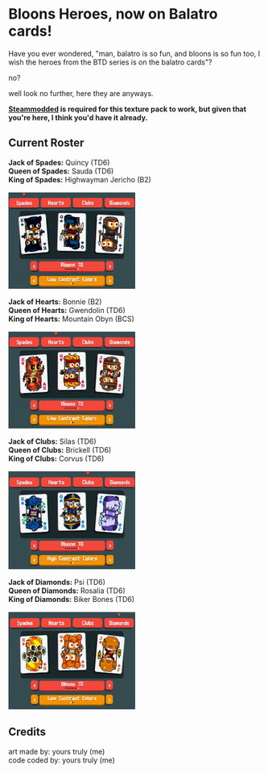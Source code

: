 # Bloons Heroes, now on Balatro cards!
Have you ever wondered, "man, balatro is so fun, and bloons is so fun too, I wish the heroes from the BTD series is on the balatro cards"?

no?

well look no further, here they are anyways.

<b><a href="https://github.com/Steamodded/smods">Steammodded</a> is required for this texture pack to work, but given that you're here, I think you'd have it already.</b>

## Current Roster

<b>Jack of Spades:</b> Quincy (TD6)\
<b>Queen of Spades:</b> Sauda (TD6)\
<b>King of Spades:</b> Highwayman Jericho (B2)\
\
<a href="url"><img src="spades.png" width=50% height=50% ></a>


<b>Jack of Hearts:</b> Bonnie (B2)\
<b>Queen of Hearts:</b> Gwendolin (TD6)\
<b>King of Hearts:</b> Mountain Obyn (BCS)\
\
<a href="url"><img src="hearts.png" width=50% height=50% ></a>

<b>Jack of Clubs:</b> Silas (TD6)\
<b>Queen of Clubs:</b> Brickell (TD6)\
<b>King of Clubs:</b> Corvus (TD6)\
\
<a href="url"><img src="clubs.png" width=50% height=50% ></a>


<b>Jack of Diamonds:</b> Psi (TD6)\
<b>Queen of Diamonds:</b> Rosalia (TD6)\
<b>King of Diamonds:</b> Biker Bones (TD6)\
\
<a href="url"><img src="diamonds.png" width=50% height=50% ></a>

## Credits
art made by: yours truly (me)\
code coded by: yours truly (me)
